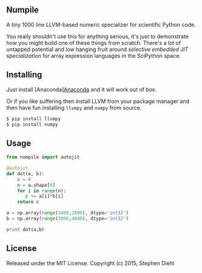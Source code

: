 Numpile
-------

A tiny 1000 line LLVM-based numeric specializer for scientific Python code.

You really shouldn't use this for anything serious, it's just to demonstrate how
you might build one of these things from scratch. There's a lot of untapped
potential and low hanging fruit around *selective embedded JIT specialization*
for array expression languages in the SciPython space.

Installing
----------

Just install [Anaconda][Anaconda](https://store.continuum.io/cshop/anaconda/)
and it will work out of box.

Or if you like suffering then install LLVM from your package manager and
then have fun installing ``llvmpy`` and ``numpy`` from source.

```bash
$ pip install llvmpy
$ pip install numpy
```

Usage
-----

```python
from numpile import autojit

@autojit
def dot(a, b):
    c = 0
    n = a.shape[0]
    for i in range(n):
       c += a[i]*b[i]
    return c

a = np.array(range(1000,2000), dtype='int32')
b = np.array(range(3000,4000), dtype='int32')

print dot(a,b)
```

License
-------

Released under the MIT License.
Copyright (c) 2015, Stephen Diehl
